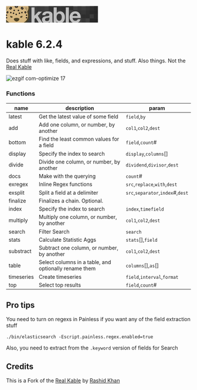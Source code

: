 <img src="https://github.com/lmangani/kibana-kable/raw/master/public/header.png" />

# kable 6.2.4
Does stuff with like, fields, and expressions, and stuff. Also things.
Not the [Real Kable](https://github.com/rashidkpc/kable)

![ezgif com-optimize 17](https://user-images.githubusercontent.com/1423657/43606464-b3795bd8-969b-11e8-9c64-a29e258adf56.gif)

### Functions

| name  | description | param  |
|---|---|---|
| latest  | Get the latest value of some field  | `field`,`by`  |
| add  | Add one column, or number, by another  | `col1`,`col2`,`dest`  |
| bottom  | Find the least common values for a field  | `field`,`count`#  |
| display | Specify the index to search  | `display`,`columns`[]  |
| divide  | Divide one column, or number, by another  | `dividend`,`divisor`,`dest`  |
| docs  | Make with the querying  | `count`#  |
| exregex  | Inline Regex functions  | `src`,`replace`,`with`,`dest`  |
| exsplit  | Split a field at a delimiter  | `src`,`separator`,`index`#,`dest`  |
| finalize | Finalizes a chain. Optional. |   |
| index | Specify the index to search  | `index`,`timefield`  |
| multiply  | Multiply one column, or number, by another  | `col1`,`col2`,`dest`   |
| search  | Filter Search  | `search`  |
| stats  | Calculate Statistic Aggs  | `stats`[],`field`  |
| substract  | Subtract one column, or number, by another  | `col1`,`col2`,`dest`   |
| table  | Select columns in a table, and optionally rename them  | `columns`[],`as`[]  |
| timeseries  | Create timeseries   | `field`,`interval`,`format`  |
| top  | Select top results  | `field`,`count`#  |


## Pro tips

You need to turn on regexs in Painless if you want any of the field extraction stuff

```
./bin/elasticsearch -Escript.painless.regex.enabled=true
```

Also, you need to extract from the `.keyword` version of fields for Search

## Credits

This is a Fork of the [Real Kable](https://github.com/rashidkpc/kable) by [Rashid Khan](https://github.com/rashidkpc)
